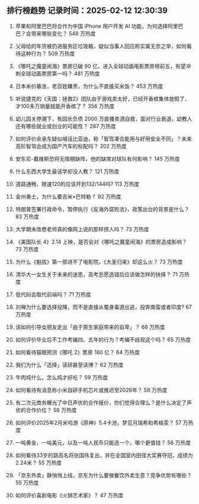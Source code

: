 
## 排行榜趋势 记录时间：2025-02-12 12:30:39
  
  1. 苹果和阿里巴巴将合作为中国 iPhone 用户开发 AI 功能，为何选择阿里巴巴？会带来哪些变化？ 548 万热度
    
  2. 父母给的年货被扔进服务区垃圾箱，疑似当事人回应称实属无奈之举，如何看待这种行为？ 509 万热度
    
  3. 《哪吒之魔童闹海》票房已破 90 亿，进入全球动画电影票房榜前五，有望冲刺全球动画票房第一吗？ 481 万热度
    
  4. 日本米价暴涨，老百姓嫌贵，为什么不直接买米饭？ 453 万热度
    
  5. 听说捷克的《天国：拯救2》团队由于游戏卖太好，已经开香槟集体放假了，才100多万销量就能开香槟了？ 356 万热度
    
  6. 幼儿园关停潮下，有园长负债 2000 万直播卖酒自救，面对行业衰退，幼教人还有哪些就业或创业的可能性？ 287 万热度
    
  7. 如何评价余承东疑似喊话比亚迪，称「智驾凑合能用与好用安全不同」？未来高阶智驾会成为国产汽车的标配吗？ 202 万热度
    
  8. 安东尼-戴维斯恐将无限期缺阵，他的缺席对球队有何影响？ 145 万热度
    
  9. 什么东西大学生最该学却没人教？ 121 万热度
    
  10. 道路通畅，限速120的应该开到132/144吗? 113 万热度
    
  11. 金州勇士，为什么要吉米•巴特勒？ 92 万热度
    
  12. 特朗普签署行政命令，暂停执行《反海外腐败法》，政策出台的背景是什么？ 83 万热度
    
  13. 大学期末改卷老师真的像网上说的那样捞人吗？ 73 万热度
    
  14. 《美国队长 4》2.14 上映，是否会对《哪吒之魔童闹海》的票房造成影响？ 73 万热度
    
  15. 为什么《魁拔》第一部进不了电影院，《大圣归来》却这么火？ 73 万热度
    
  16. 清华大一女生关于未来的迷思，高考志愿选错后应该做怎样的抉择？ 71 万热度
    
  17. 低代码会取代前端吗？ 71 万热度
    
  18. 刘禅为什么要选择投降，而不是直接从蜀身毒道出逃，投奔南蛮或者印度? 67 万热度
    
  19. 该如何引导女朋友走出「由于原生家庭带来的自卑」？ 66 万热度
    
  20. 如何评价毕业后不工作考编四、五年的行为？考编不歧视这个吗？ 65 万热度
    
  21. 如何看待猫眼预测《哪吒 2》票房 160 亿？ 64 万热度
    
  22. 我们为什么「选择」读研甚至读博？ 62 万热度
    
  23. 牛肉炖什么，怎么炖才好吃？ 59 万热度
    
  24. 如何看待有消息称小米自研手机芯片或推迟至2026年？ 58 万热度
    
  25. 有二次元商务曝光了中日声优的合作报价，你们觉得合理么？是什么决定了声优的合作价位？ 58 万热度
    
  26. 如何评价2025年2月米哈游《原神》5.4卡池，梦见月瑞希和希格雯？ 57 万热度
    
  27. 一吨黄金，一吨美元，以及一吨人民币只能选一个，哪个更值钱？ 56 万热度
    
  28. 如何看待33岁的跳高名将张国伟复出，并在全国室内田径大奖赛夺冠，成绩为2.24米？ 55 万热度
    
  29. 「京东外卖」静悄悄上线，京东为什么要做餐饮外卖生意？竞争优势有哪些？ 55 万热度
    
  30. 如何评价喜剧电影《火锅艺术家》？ 47 万热度
    